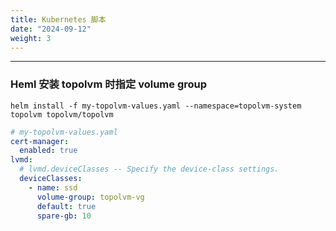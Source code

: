 ```yaml
---
title: Kubernetes 脚本
date: "2024-09-12"
weight: 3
---
```


---

### Heml 安装 topolvm 时指定 volume group

```shell
helm install -f my-topolvm-values.yaml --namespace=topolvm-system topolvm topolvm/topolvm
```

```yaml
# my-topolvm-values.yaml
cert-manager:
  enabled: true
lvmd:
  # lvmd.deviceClasses -- Specify the device-class settings.
  deviceClasses:
    - name: ssd
      volume-group: topolvm-vg
      default: true
      spare-gb: 10
```
